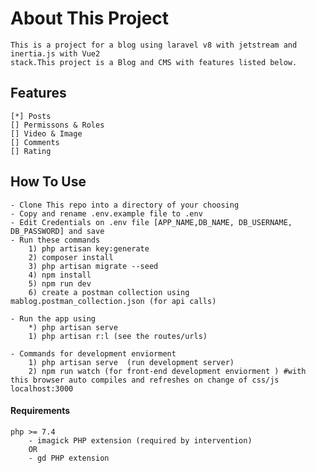 # About This Project

    This is a project for a blog using laravel v8 with jetstream and inertia.js with Vue2
    stack.This project is a Blog and CMS with features listed below.

## Features

    [*] Posts
    [] Permissons & Roles
    [] Video & Image
    [] Comments
    [] Rating

## How To Use

    - Clone This repo into a directory of your choosing
    - Copy and rename .env.example file to .env
    - Edit Credentials on .env file [APP_NAME,DB_NAME, DB_USERNAME, DB_PASSWORD] and save
    - Run these commands
        1) php artisan key:generate
        2) composer install
        3) php artisan migrate --seed
        4) npm install
        5) npm run dev
        6) create a postman collection using mablog.postman_collection.json (for api calls)

    - Run the app using
        *) php artisan serve
        1) php artisan r:l (see the routes/urls)

    - Commands for development enviorment
        1) php artisan serve  (run development server)
        2) npm run watch (for front-end development enviorment ) #with this browser auto compiles and refreshes on change of css/js localhost:3000

#### Requirements

    php >= 7.4
        - imagick PHP extension (required by intervention) 
        OR
        - gd PHP extension
